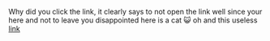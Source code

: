 Why did you click the link,
it clearly says to not open the link
well since your here and not to leave you disappointed
here is a cat 😺
oh and this useless [link](https://www.google.co.uk/search?q=cute+kittens&client=ubuntu&hs=63W&source=lnms&tbm=isch&sa=X&ved=0ahUKEwiByIvd3JLQAhXlLMAKHZ1JBywQ_AUICCgB&biw=1821&bih=902&dpr=0.75)